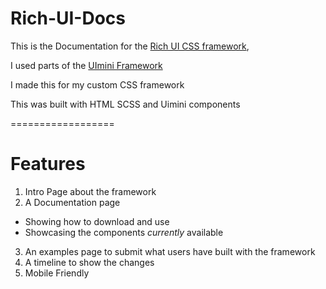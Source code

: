 # Rich-UI-Docs

This is the Documentation for the [Rich UI CSS framework](https://github.com/MeRichard123/Rich-UI),

I used parts of the [UImini Framework](https://uimini.vedees.ru/)

I made this for my custom CSS framework 

This was built with HTML SCSS and Uimini components 

==================

Features
=============

1. Intro Page about the framework
2. A Documentation page 
  - Showing how to download and use
  - Showcasing the components *currently* available 
3. An examples page to submit what users have built with the framework
4. A timeline to show the changes 
5. Mobile Friendly 

